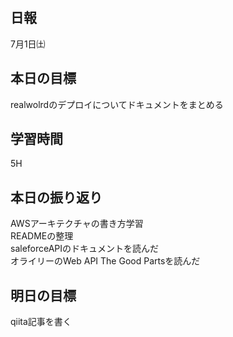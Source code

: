## 日報
7月1日㈯

## 本日の目標
realwolrdのデプロイについてドキュメントをまとめる

## 学習時間
5H

## 本日の振り返り
AWSアーキテクチャの書き方学習<br>
READMEの整理<br>
saleforceAPIのドキュメントを読んだ<br>
オライリーのWeb API The Good Partsを読んだ<br>

## 明日の目標
qiita記事を書く
